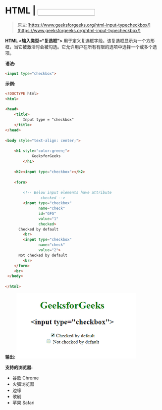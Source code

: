 # HTML | <input type="”checkbox”">

> 原文:[https://www.geeksforgeeks.org/html-input-typecheckbox/](https://www.geeksforgeeks.org/html-input-typecheckbox/)

**HTML <输入类型=“复选框”>** 用于定义复选框字段。该复选框显示为一个方形框，当它被激活时会被勾选。它允许用户在所有有限的选项中选择一个或多个选项。

**语法:**

```html
<input type="checkbox"> 
```

**示例:**

```html
<!DOCTYPE html>
<html>

<head>
    <title>
        Input type = "checkbox"
    </title>
</head>

<body style="text-align: center;">

    <h1 style="color:green;"> 
            GeeksforGeeks 
        </h1>

    <h2><input type="checkbox"></h2>

    <form>

        <!-- Below input elements have attribute 
                checked -->
        <input type="checkbox"
               name="check"
               id="GFG" 
               value="1" 
               checked>
      Checked by default
        <br>
        <input type="checkbox" 
               name="check"
               value="2"> 
      Not checked by default
        <br>
    </form>
    <br> 
 </body>

</html>
```

**输出:**
![](img/7cb639071c51453a998fc106555e400a.png)

**支持的浏览器:**

*   谷歌 Chrome
*   火狐浏览器
*   边缘
*   歌剧
*   苹果 Safari